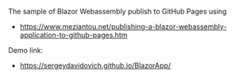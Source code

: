 The sample of Blazor Webassembly publish to GitHub Pages using 
- https://www.meziantou.net/publishing-a-blazor-webassembly-application-to-github-pages.htm

Demo link: 
- https://sergeydavidovich.github.io/BlazorApp/

